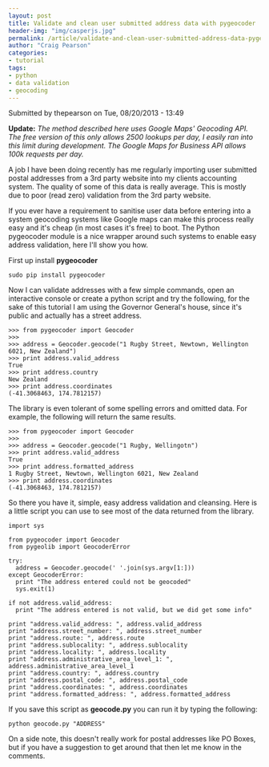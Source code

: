 ```yaml
---
layout: post
title: Validate and clean user submitted address data with pygeocoder
header-img: "img/casperjs.jpg"
permalink: /article/validate-and-clean-user-submitted-address-data-pygeocoder
author: "Craig Pearson"
categories:
- tutorial
tags:
- python
- data validation
- geocoding
---
```


Submitted by thepearson on Tue, 08/20/2013 - 13:49

**Update:** *The method described here uses Google Maps' Geocoding API. The free version of this only allows 2500 lookups per day, I easily ran into this limit during development. The Google Maps for Business API allows 100k requests per day.*

A job I have been doing recently has me regularly importing user submitted postal addresses from a 3rd party website into my clients accounting system. The quality of some of this data is really average. This is mostly due to poor (read zero) validation from the 3rd party website.

If you ever have a requirement to sanitise user data before entering into a system geocoding systems like Google maps can make this process really easy and it's cheap (in most cases it's free) to boot. The Python pygeocoder module is a nice wrapper around such systems to enable easy address validation, here I'll show you how.

First up install **pygeocoder**

    sudo pip install pygeocoder

Now I can validate addresses with a few simple commands, open an interactive console or create a python script and try the following, for the sake of this tutorial I am using the Governor General's house, since it's public and actually has a street address.


    >>> from pygeocoder import Geocoder
    >>>
    >>> address = Geocoder.geocode("1 Rugby Street, Newtown, Wellington 6021, New Zealand")
    >>> print address.valid_address
    True
    >>> print address.country
    New Zealand
    >>> print address.coordinates
    (-41.3068463, 174.7812157)


The library is even tolerant of some spelling errors and omitted data. For example, the following will return the same results.


    >>> from pygeocoder import Geocoder
    >>>
    >>> address = Geocoder.geocode("1 Rugby, Wellingotn")
    >>> print address.valid_address
    True
    >>> print address.formatted_address
    1 Rugby Street, Newtown, Wellington 6021, New Zealand
    >>> print address.coordinates
    (-41.3068463, 174.7812157)


So there you have it, simple, easy address validation and cleansing. Here is a little script you can use to see most of the data returned from the library.


    import sys

    from pygeocoder import Geocoder
    from pygeolib import GeocoderError

    try:
      address = Geocoder.geocode(' '.join(sys.argv[1:]))
    except GeocoderError:
      print "The address entered could not be geocoded"
      sys.exit(1)

    if not address.valid_address:
      print "The address entered is not valid, but we did get some info"

    print "address.valid_address: ", address.valid_address
    print "address.street_number: ", address.street_number
    print "address.route: ", address.route
    print "address.sublocality: ", address.sublocality
    print "address.locality: ", address.locality
    print "address.administrative_area_level_1: ", address.administrative_area_level_1
    print "address.country: ", address.country
    print "address.postal_code: ", address.postal_code
    print "address.coordinates: ", address.coordinates
    print "address.formatted_address: ", address.formatted_address

If you save this script as **geocode.py** you can run it by typing the following:


    python geocode.py "ADDRESS"


On a side note, this doesn't really work for postal addresses like PO Boxes, but if you have a suggestion to get around that then let me know in the comments.



